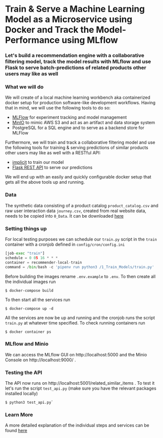 # Train & Serve a Machine Learning Model as a Microservice using Docker and Track the Model-Performance using MLflow

### Let's build a recommendation engine with a collaborative filtering model, track the model results with MLflow and use Flask to serve batch-predictions of related products other users may like as well

### What we will do

We will create of a local machine learning workbench aka containerized docker setup for production software-like development workflows. Having that in mind, we will use the following tools to do so:

+ [MLFlow](https://www.mlflow.org/) for experiment tracking and model management
+ [MinIO](https://min.io/) to mimic AWS S3 and act as an artifact and data storage system
+ PostgreSQL for a SQL engine and to serve as a backend store for MLFlow

Furthermore, we will train and track a collaborative filtering model and use the following tools for training & serving predictions of similar products other users may like as well with a RESTful API:

+ [implicit](https://github.com/benfred/implicit) to train our model
+ [Flask REST API](https://flask.palletsprojects.com/en/2.0.x/) to serve our predictions

We will end up with an easily and quickly configurable docker setup that gets all the above tools up and running.

### Data
The synthetic data consisting of a product catalog `product_catalog.csv` and raw user interaction data `journey.csv`, created from real website data, needs to be copied into `0_Data`. It can be downloaded [here](https://drive.google.com/drive/folders/1ntpYRe5bsLWiMlnCj-AtXNCJdEoXoKSs?usp=sharing)

### Setting things up

For local testing purposes we can schedule our `train.py` script in the `train` container with a cronjob defined in `config/cron/config.ini`

```python
[job-exec "train"]
schedule = 0 05 16 * * * 
container = recommender-local-train
command = /bin/bash -c 'pipenv run python3 /1_Train_Models/train.py'
```
Before building the images rename `.env.example` to `.env`. To then create all the individual images run

```
$ docker-compose build
```

To then start all the services run

```
$ docker-compose up -d
```

All the services are now be up and running and the cronjob runs the script `train.py` at whatever time specified. To check running containers run

```
$ docker container ps
```

### MLflow and Minio

We can access the MLflow GUI on http://localhost:5000 and the Minio Console on http://localhost:9000/ .


### Testing the API

The API now runs on http://localhost:5001/related_similar_items . To test it let's run the script `test_api.py` (make sure you have the relevant packages installed locally)

```
$ python3 test_api.py`
```

### Learn More

A more detailed explanation of the individual steps and services can be found [here](http://stefanbrunhuber.com/output/articles/using-docker-and-mlflow-to-deploy-and-track-machine-learning-models-with-a-local-ml-workbench.html#using-docker-and-mlflow-to-deploy-and-track-machine-learning-models-with-a-local-ml-workbench)
